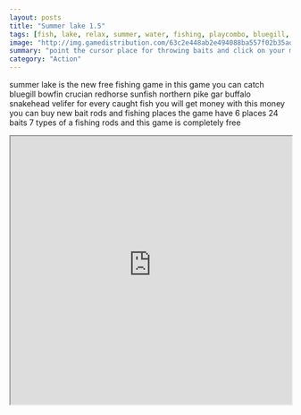 ```yaml
---
layout: posts
title: "Summer lake 1.5"
tags: [fish, lake, relax, summer, water, fishing, playcombo, bluegill, bowfin, buffalo, crucian, lures, pike, redhorse, rod, snakehead, sunfish, gar, free, online, games, oyna, game, free, games, play, play, games]
image: "http://img.gamedistribution.com/63c2e448ab2e494088ba557f02b35ad8-512x384.jpeg"
summary: "point the cursor place for throwing baits and click on your mouse button when the fish gets in your hook then on the screen in the upper line the image will be fish try to pull the fish out of the water pay attention to the line tension of the fishing line on the right side of the screen if the scale turns all red it means that the fish is very much pulls the fishing line and fishing line can break  free online games oyna game free games play play games"
category: "Action"
---
```


summer lake is the new free fishing game in this game you can catch bluegill bowfin crucian redhorse sunfish northern pike gar buffalo snakehead velifer for every caught fish you will get money with this money you can buy new bait rods and fishing places the game have 6 places 24 baits 7 types of a fishing rods and this game is completely free

<iframe width="100%" height="480px;" src="http://html5.gamedistribution.com/63c2e448ab2e494088ba557f02b35ad8/"></iframe>